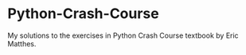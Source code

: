 # Python-Crash-Course
My solutions to the exercises in Python Crash Course textbook by Eric Matthes. 
